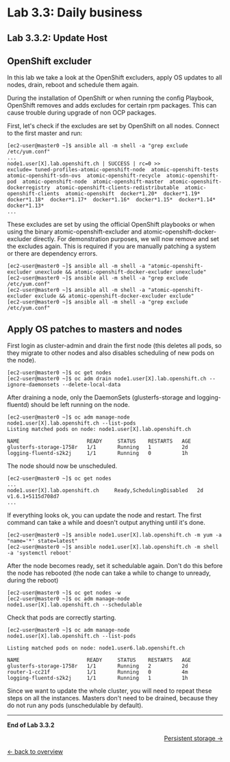 Lab 3.3: Daily business
============

Lab 3.3.2: Update Host
-------------

## OpenShift excluder
In this lab we take a look at the OpenShift excluders, apply OS updates to all nodes, drain, reboot and schedule them again.

During the installation of OpenShift or when running the config Playbook, OpenShift removes and adds excludes for certain rpm packages. This can cause trouble during upgrade of non OCP packages.

First, let's check if the excludes are set by OpenShift on all nodes. Connect to the first master and run:
```
[ec2-user@master0 ~]$ ansible all -m shell -a "grep exclude /etc/yum.conf"
...
node1.user[X].lab.openshift.ch | SUCCESS | rc=0 >>
exclude= tuned-profiles-atomic-openshift-node  atomic-openshift-tests  atomic-openshift-sdn-ovs  atomic-openshift-recycle  atomic-openshift-pod  atomic-openshift-node  atomic-openshift-master  atomic-openshift-dockerregistry  atomic-openshift-clients-redistributable  atomic-openshift-clients  atomic-openshift  docker*1.20*  docker*1.19*  docker*1.18*  docker*1.17*  docker*1.16*  docker*1.15*  docker*1.14*  docker*1.13*
...
```

These excludes are set by using the official OpenShift playbooks or when using the binary atomic-openshift-excluder and atomic-openshift-docker-excluder directly. For demonstration purposes, we will now remove and set the excludes again. This is required if you are manually patching a system or there are dependency errors. 

```
[ec2-user@master0 ~]$ ansible all -m shell -a "atomic-openshift-excluder unexclude && atomic-openshift-docker-excluder unexclude"
[ec2-user@master0 ~]$ ansible all -m shell -a "grep exclude /etc/yum.conf"
[ec2-user@master0 ~]$ ansible all -m shell -a "atomic-openshift-excluder exclude && atomic-openshift-docker-excluder exclude"
[ec2-user@master0 ~]$ ansible all -m shell -a "grep exclude /etc/yum.conf"
```

## Apply OS patches to masters and nodes
First login as cluster-admin and drain the first node (this deletes all pods, so they migrate to other nodes and also disables scheduling of new pods on the node). 
```
[ec2-user@master0 ~]$ oc get nodes
[ec2-user@master0 ~]$ oc adm drain node1.user[X].lab.openshift.ch --ignore-daemonsets --delete-local-data
```

After draining a node, only the DaemonSets (glusterfs-storage and logging-fluentd) should be left running on the node.
```
[ec2-user@master0 ~]$ oc adm manage-node node1.user[X].lab.openshift.ch --list-pods
Listing matched pods on node: node1.user[X].lab.openshift.ch

NAME                      READY     STATUS    RESTARTS   AGE
glusterfs-storage-1758r   1/1       Running   1          2d
logging-fluentd-s2k2j     1/1       Running   0          1h
```

The node should now be unscheduled.
```
[ec2-user@master0 ~]$ oc get nodes
...
node1.user[X].lab.openshift.ch     Ready,SchedulingDisabled   2d        v1.6.1+5115d708d7
...

```
If everything looks ok, you can update the node and restart. The first command can take a while and doesn't output anything until it's done.
```
[ec2-user@master0 ~]$ ansible node1.user[X].lab.openshift.ch -m yum -a "name='*' state=latest"
[ec2-user@master0 ~]$ ansible node1.user[X].lab.openshift.ch -m shell -a 'systemctl reboot'
```

After the node becomes ready, set it schedulable again. Don't do this before the node has rebooted (the node can take a while to change to unready, during the reboot)
```
[ec2-user@master0 ~]$ oc get nodes -w
[ec2-user@master0 ~]$ oc adm manage-node node1.user[X].lab.openshift.ch --schedulable
```

Check that pods are correctly starting.
```
[ec2-user@master0 ~]$ oc adm manage-node node1.user[X].lab.openshift.ch --list-pods

Listing matched pods on node: node1.user6.lab.openshift.ch

NAME                      READY     STATUS    RESTARTS   AGE
glusterfs-storage-1758r   1/1       Running   2          2d
router-1-cc21f            1/1       Running   0          4m
logging-fluentd-s2k2j     1/1       Running   1          1h
```

Since we want to update the whole cluster, you will need to repeat these steps on all the instances. Masters don't need to be drained, because they do not run any pods (unschedulable by default).

---

**End of Lab 3.3.2**

<p width="100px" align="right"><a href="333_persistent_storage.md">Persistent storage →</a></p>

[← back to overview](../README.md)
